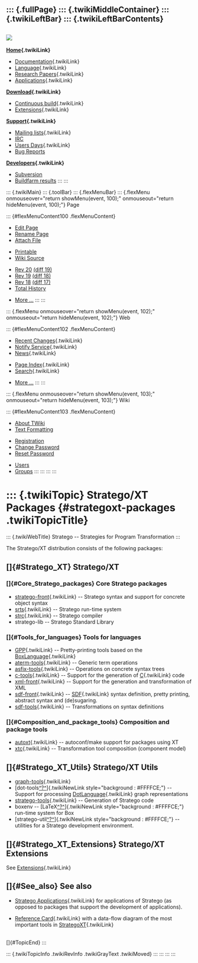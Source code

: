 ::: {.fullPage}
::: {.twikiMiddleContainer}
::: {.twikiLeftBar}
::: {.twikiLeftBarContents}
  ----------------------------------------------------------------------------------
  [![](../pub/Stratego/StrategoLogo/StrategoLogoTextlessWhite-100px.png)](WebHome)
  ----------------------------------------------------------------------------------

**[Home](WebHome){.twikiLink}**

-   [Documentation](StrategoDocumentation){.twikiLink}
-   [Language](StrategoLanguage){.twikiLink}
-   [Research Papers](StrategoPublications){.twikiLink}
-   [Applications](StrategoApplication){.twikiLink}

**[Download](StrategoDownload){.twikiLink}**

-   [Continuous build](ContinuousBuild){.twikiLink}
-   [Extensions](AdditionalPackageDownload){.twikiLink}

**[Support](StrategoSupport){.twikiLink}**

-   [Mailing lists](MailingList){.twikiLink}
-   [IRC](irc://irc.freenode.net/#stratego)
-   [Users Days](StrategoUsersDay){.twikiLink}
-   [Bug Reports](http://yellowgrass.org/project/StrategoXT)

**[Developers](StrategoDev){.twikiLink}**

-   [Subversion](https://svn.strategoxt.org/repos/StrategoXT/strategoxt/trunk)
-   [Buildfarm
    results](http://hydra.nixos.org/jobset/strategoxt/strategoxt-release/all)
:::
:::

::: {.twikiMain}
::: {.toolBar}
::: {.flexMenuBar}
::: {.flexMenu onmouseover="return showMenu(event, 100);" onmouseout="return hideMenu(event, 100);"}
Page

::: {#flexMenuContent100 .flexMenuContent}
-   [Edit
    Page](http://www.program-transformation.org/edit/Stratego/StrategoXTPackages?t=1536825460)
-   [Rename
    Page](http://www.program-transformation.org/rename/Stratego/StrategoXTPackages)
-   [Attach
    File](http://www.program-transformation.org/attach/Stratego/StrategoXTPackages)

<!-- -->

-   [Printable](http://www.program-transformation.org/view/Stratego/StrategoXTPackages?skin=print.pattern)
-   [Wiki
    Source](http://www.program-transformation.org/view/Stratego/StrategoXTPackages?skin=text&raw=on&contenttype=text/plain)

<!-- -->

-   [Rev
    20](http://www.program-transformation.org/view/Stratego/StrategoXTPackages?rev=1.20)
    [(diff 19)](http://www.program-transformation.org/rdiff/Stratego/StrategoXTPackages?rev1=1.20&rev2=1.19)
-   [Rev
    19](http://www.program-transformation.org/view/Stratego/StrategoXTPackages?rev=1.19)
    [(diff 18)](http://www.program-transformation.org/rdiff/Stratego/StrategoXTPackages?rev1=1.19&rev2=1.18)
-   [Rev
    18](http://www.program-transformation.org/view/Stratego/StrategoXTPackages?rev=1.18)
    [(diff 17)](http://www.program-transformation.org/rdiff/Stratego/StrategoXTPackages?rev1=1.18&rev2=1.17)
-   [Total
    History](http://www.program-transformation.org/rdiff/Stratego/StrategoXTPackages)

<!-- -->

-   [More
    \...](http://www.program-transformation.org/oops/Stratego/StrategoXTPackages?template=oopsmore&param1=1.20&param2=1.20)
:::
:::

::: {.flexMenu onmouseover="return showMenu(event, 102);" onmouseout="return hideMenu(event, 102);"}
Web

::: {#flexMenuContent102 .flexMenuContent}
-   [Recent Changes](WebChanges){.twikiLink}
-   [Notify Service](WebNotify){.twikiLink}
-   [News](WebNews){.twikiLink}

<!-- -->

-   [Page Index](WebIndex){.twikiLink}
-   [Search](WebSearch){.twikiLink}

<!-- -->

-   [More
    \...](http://www.program-transformation.org/oops/Stratego/StrategoXTPackages?template=oopsmore&param1=1.20&param2=1.20)
:::
:::

::: {.flexMenu onmouseover="return showMenu(event, 103);" onmouseout="return hideMenu(event, 103);"}
Wiki

::: {#flexMenuContent103 .flexMenuContent}
-   [About
    TWiki](http://www.program-transformation.org/view/TWiki/WebHome)
-   [Text
    Formatting](http://www.program-transformation.org/view/TWiki/TextFormattingRules)

<!-- -->

-   [Registration](http://www.program-transformation.org/view/TWiki/TWikiRegistration)
-   [Change
    Password](http://www.program-transformation.org/view/TWiki/ChangePassword)
-   [Reset
    Password](http://www.program-transformation.org/view/TWiki/ResetPassword)

<!-- -->

-   [Users](http://www.program-transformation.org/view/Main/TWikiUsers)
-   [Groups](http://www.program-transformation.org/view/Main/TWikiGroups)
:::
:::
:::
:::

::: {.twikiTopic}
Stratego/XT Packages {#strategoxt-packages .twikiTopicTitle}
====================

::: {.twikiWebTitle}
Stratego \-- Strategies for Program Transformation
:::

The Stratego/XT distribution consists of the following packages:

[]{#Stratego_XT} Stratego/XT
----------------------------

### []{#Core_Stratego_packages} Core Stratego packages

-   [stratego-front](StrategoFront){.twikiLink} \-- Stratego syntax and
    support for concrete object syntax
-   [srts](StrategoRunTimeSystem){.twikiLink} \-- Stratego run-time
    system
-   [strc](StrategoCompiler){.twikiLink} \-- Stratego compiler
-   stratego-lib \-- Stratego Standard Library

### []{#Tools_for_languages} Tools for languages

-   [GPP](../Tools/GenericPrettyPrinter){.twikiLink} \-- Pretty-printing
    tools based on the [BoxLanguage](../Tools/BoxLanguage){.twikiLink}
-   [aterm-tools](../Tools/ATermTools){.twikiLink} \-- Generic term
    operations
-   [asfix-tools](../Tools/AsFixTools){.twikiLink} \-- Operations on
    concrete syntax trees
-   [c-tools](CTools){.twikiLink} \-- Support for the generation of
    [C](../Transform/CProgrammingLanguage){.twikiLink} code
-   [xml-front](../Tools/XmlFront){.twikiLink} \-- Support for the
    generation and transformation of XML
-   [sdf-front](../Tools/SdfFront){.twikiLink} \--
    [SDF](SDF){.twikiLink} syntax definition, pretty printing, abstract
    syntax and (de)sugaring.
-   [sdf-tools](../Tools/SdfTools){.twikiLink} \-- Transformations on
    syntax definitions

### []{#Composition_and_package_tools} Composition and package tools

-   [autoxt](AutoXT){.twikiLink} \-- autoconf/make support for packages
    using XT
-   [xtc](XTC){.twikiLink} \-- Transformation tool composition
    (component model)

[]{#Stratego_XT_Utils} Stratego/XT Utils
----------------------------------------

-   [graph-tools](../Tools/GraphTools){.twikiLink}
-   [dot-tools[^?^](http://www.program-transformation.org/edit/Stratego/DotTools?topicparent=Stratego.StrategoXTPackages)]{.twikiNewLink
    style="background : #FFFFCE;"} \-- Support for processing
    [DotLanguage](../Transform/DotLanguage){.twikiLink} graph
    representations
-   [stratego-tools](StrategoTools){.twikiLink} \-- Generation of
    Stratego code
-   boxenv \--
    [LaTeX[^?^](http://www.program-transformation.org/edit/Stratego/LaTeX?topicparent=Stratego.StrategoXTPackages)]{.twikiNewLink
    style="background : #FFFFCE;"} run-time system for Box
-   [stratego-util[^?^](http://www.program-transformation.org/edit/Stratego/StrategoUtil?topicparent=Stratego.StrategoXTPackages)]{.twikiNewLink
    style="background : #FFFFCE;"} \-- utilities for a Stratego
    development environment.

[]{#Stratego_XT_Extensions} Stratego/XT Extensions
--------------------------------------------------

See [Extensions](AdditionalPackageDownload){.twikiLink}

[]{#See_also} See also
----------------------

-   [Stratego Applications](StrategoApplication){.twikiLink} for
    applications of Stratego (as opposed to packages that support the
    development of applications).

<!-- -->

-   [Reference Card](ReferenceCard){.twikiLink} with a data-flow diagram
    of the most important tools in [StrategoXT](StrategoXT){.twikiLink}

\
[]{#TopicEnd}
:::

::: {.twikiTopicInfo .twikiRevInfo .twikiGrayText .twikiMoved}
:::
:::
:::
:::
